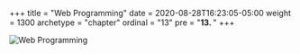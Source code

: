 +++
title = "Web Programming"
date = 2020-08-28T16:23:05-05:00
weight = 1300
archetype = "chapter"
ordinal = "13"
pre = "<b>13. </b>"
+++


![Web Programming](https://c.pxhere.com/photos/3b/90/code_coding_web_development_web_developer_web_development_technology_programming_code-1066093.jpg!d)

<!-- TODO Update Web Programming Lab Videos -->